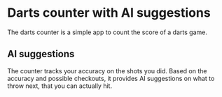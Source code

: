 # Darts counter with AI suggestions
The darts counter is a simple app to count the score of a darts game.

## AI suggestions
The counter tracks your accuracy on the shots you did.
Based on the accuracy and possible checkouts,
it provides AI suggestions on what to throw next, that you can actually hit.
